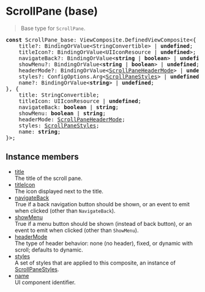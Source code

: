 # ScrollPane (base)

> Base type for `ScrollPane`.

<pre class="docgen_signature"><b>const</b> ScrollPane_base: ViewComposite.DefinedViewComposite&lt;{<br>    title?: BindingOrValue&lt;StringConvertible&gt; | <b>undefined</b>;<br>    titleIcon?: BindingOrValue&lt;UIIconResource | <b>undefined</b>&gt;;<br>    navigateBack?: BindingOrValue&lt;<b>string</b> | <b>boolean</b>&gt; | <b>undefined</b>;<br>    showMenu?: BindingOrValue&lt;<b>string</b> | <b>boolean</b>&gt; | <b>undefined</b>;<br>    headerMode?: BindingOrValue&lt;<a href="ScrollPaneHeaderMode.md">ScrollPaneHeaderMode</a>&gt; | <b>undefined</b>;<br>    styles?: ConfigOptions.Arg&lt;<a href="ScrollPaneStyles.md">ScrollPaneStyles</a>&gt; | <b>undefined</b>;<br>    name?: BindingOrValue&lt;<b>string</b>&gt; | <b>undefined</b>;<br>}, {<br>    title: StringConvertible;<br>    titleIcon: UIIconResource | <b>undefined</b>;<br>    navigateBack: <b>boolean</b> | <b>string</b>;<br>    showMenu: <b>boolean</b> | <b>string</b>;<br>    headerMode: <a href="ScrollPaneHeaderMode.md">ScrollPaneHeaderMode</a>;<br>    styles: <a href="ScrollPaneStyles.md">ScrollPaneStyles</a>;<br>    name: <b>string</b>;<br>}&gt;;</pre>

## Instance members

- [<!--{ref:property}-->title](ScrollPane_base_title.md) \
    The title of the scroll pane.
- [<!--{ref:property}-->titleIcon](ScrollPane_base_titleIcon.md) \
    The icon displayed next to the title.
- [<!--{ref:property}-->navigateBack](ScrollPane_base_navigateBack.md) \
    True if a back navigation button should be shown, or an event to emit when clicked (other than `NavigateBack`).
- [<!--{ref:property}-->showMenu](ScrollPane_base_showMenu.md) \
    True if a menu button should be shown (instead of back button), or an event to emit when clicked (other than `ShowMenu`).
- [<!--{ref:property}-->headerMode](ScrollPane_base_headerMode.md) \
    The type of header behavior: none (no header), fixed, or dynamic with scroll; defaults to dynamic.
- [<!--{ref:property}-->styles](ScrollPane_base_styles.md) \
    A set of styles that are applied to this composite, an instance of [ScrollPaneStyles](ScrollPaneStyles.md).
- [<!--{ref:property}-->name](ScrollPane_base_name.md) \
    UI component identifier.